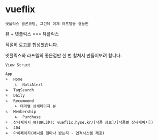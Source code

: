 # vueflix

```
넷플릭스 클론코딩, 그런데 이제 라프텔을 곁들인
```

뷰 + 넷플릭스 === 뷰플릭스

적절히 로고를 합성했습니다.

넷플릭스와 라프텔의 좋은점만 한 번 합쳐서 만들어보려 합니다.

```
View Struct

App
ㄴ  Home
    ㄴ  NotiAlert
ㄴ  TagSearch
ㄴ  Daily
ㄴ  Recommend
    ㄴ 테마별 상세페이지 뷰
ㄴ  Membership
    ㄴ  Purchase
ㄴ  상세페이지 뷰(URL형태: vueflix.hyse.kr/[작품 장르]/[작품별 상세페이지])
ㄴ  404
ㄴ  마이페이지(애니를 얼마나 봤는지 - 업적시스템 제공)
```
